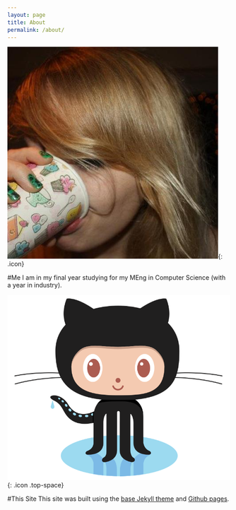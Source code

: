 ```yaml
---
layout: page
title: About
permalink: /about/
---
```


![My Face](/assets/about/me.jpg){: .icon}

#Me
I am in my final year studying for my MEng in Computer Science (with a year in industry).

![Octocat](/assets/about/octocat.png){: .icon .top-space}

#This Site
This site was built using the [base Jekyll theme](http://jekyllrb.com/) and [Github pages](https://pages.github.com/).
